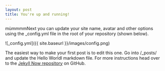 ```yaml
---
layout: post
title: You're up and running!
---
```


mùmmmmNext you can update your site name, avatar and other options using the _config.yml file in the root of your repository (shown below).

![_config.yml]({{ site.baseurl }}/images/config.png)

The easiest way to make your first post is to edit this one. Go into /_posts/ and update the Hello Worldl markdown file. For more instructions head over to the [Jekyll Now repository](https://github.com/barryclark/jekyll-now) on GitHub.
